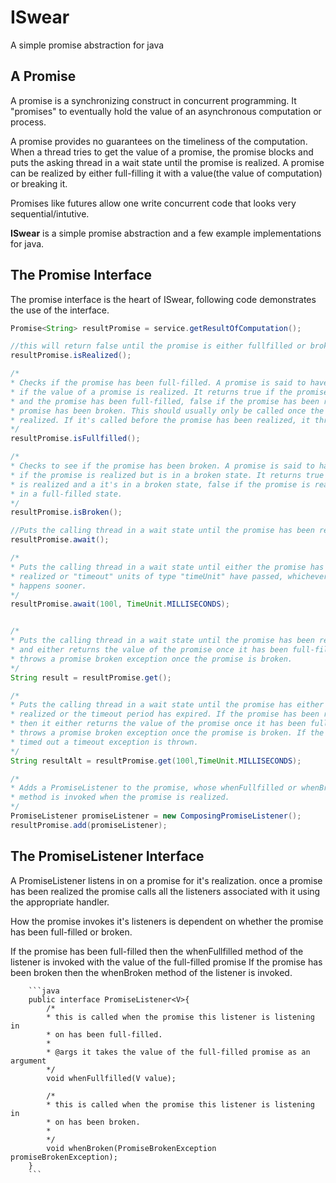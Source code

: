 ISwear
======
A simple promise abstraction for java

A Promise
---------
A promise is a synchronizing construct in concurrent programming. It "promises"
to eventually hold the value of an asynchronous computation or process.

A promise provides no guarantees on the timeliness of the computation. When a thread tries to get the value
of a promise, the promise blocks and puts the asking thread in a wait state until the
promise is realized. A promise can be realized by either full-filling it with a
value(the value of computation) or breaking it.

Promises like futures allow one write concurrent code that looks very sequential/intutive.

**ISwear** is a simple promise abstraction and a few example implementations for java.

The Promise Interface
---------------------
The promise interface is the heart of ISwear, following code demonstrates the use of the interface.

```java
Promise<String> resultPromise = service.getResultOfComputation();

//this will return false until the promise is either fullfilled or broken, it's non blocking
resultPromise.isRealized();

/*
* Checks if the promise has been full-filled. A promise is said to have been full-filled
* if the value of a promise is realized. It returns true if the promise has been realized
* and the promise has been full-filled, false if the promise has been realized and the
* promise has been broken. This should usually only be called once the promise has been
* realized. If it's called before the promise has been realized, it throws an exception.
*/
resultPromise.isFullfilled();

/*
* Checks to see if the promise has been broken. A promise is said to have been broken
* if the promise is realized but is in a broken state. It returns true if the promise
* is realized and a it's in a broken state, false if the promise is realized and it's
* in a full-filled state.
*/
resultPromise.isBroken();

//Puts the calling thread in a wait state until the promise has been realized.
resultPromise.await();

/*
* Puts the calling thread in a wait state until either the promise has been
* realized or "timeout" units of type "timeUnit" have passed, whichever
* happens sooner.
*/
resultPromise.await(100l, TimeUnit.MILLISECONDS);


/*
* Puts the calling thread in a wait state until the promise has been realized
* and either returns the value of the promise once it has been full-filled or
* throws a promise broken exception once the promise is broken.
*/
String result = resultPromise.get();

/*
* Puts the calling thread in a wait state until the promise has either been
* realized or the timeout period has expired. If the promise has been realized
* then it either returns the value of the promise once it has been full-filled or
* throws a promise broken exception once the promise is broken. If the call has
* timed out a timeout exception is thrown.
*/
String resultAlt = resultPromise.get(100l,TimeUnit.MILLISECONDS);

/*
* Adds a PromiseListener to the promise, whose whenFullfilled or whenBroken
* method is invoked when the promise is realized.
*/
PromiseListener promiseListener = new ComposingPromiseListener();
resultPromise.add(promiseListener);
```

The PromiseListener Interface
-----------------------------
A PromiseListener listens in on a promise for it's realization.
once a promise has been realized the promise calls all the
listeners associated with it using the appropriate handler.

How the promise invokes it's listeners is dependent on whether
the promise has been full-filled or broken.

If the promise has been full-filled then the whenFullfilled method
of the listener is invoked with the value of the full-filled promise
If the promise has been broken then the whenBroken method of the
listener is invoked.

        ```java
        public interface PromiseListener<V>{
            /*
            * this is called when the promise this listener is listening in
            * on has been full-filled.
            *
            * @args it takes the value of the full-filled promise as an argument
            */
            void whenFullfilled(V value);

            /*
            * this is called when the promise this listener is listening in
            * on has been broken.
            *
            */
            void whenBroken(PromiseBrokenException promiseBrokenException);
        }
        ```